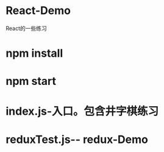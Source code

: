 # React-Demo
React的一些练习
# npm install
# npm start
# index.js-入口。包含井字棋练习
# reduxTest.js-- redux-Demo
